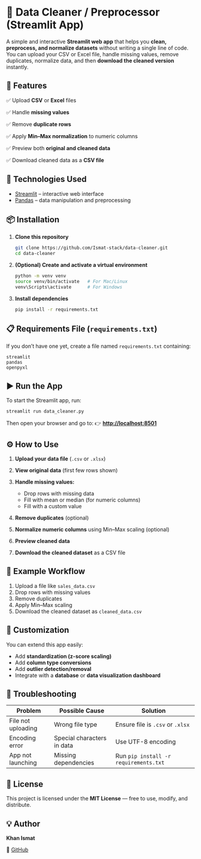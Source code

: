 # 🧹 Data Cleaner / Preprocessor (Streamlit App)

A simple and interactive **Streamlit web app** that helps you **clean, preprocess, and normalize datasets** without writing a single line of code.
You can upload your CSV or Excel file, handle missing values, remove duplicates, normalize data, and then **download the cleaned version** instantly.


## 🚀 Features

✅ Upload **CSV** or **Excel** files

✅ Handle **missing values**

✅ Remove **duplicate rows**

✅ Apply **Min–Max normalization** to numeric columns

✅ Preview both **original and cleaned data**

✅ Download cleaned data as a **CSV file**


## 🧰 Technologies Used

* [Streamlit](https://streamlit.io/) – interactive web interface
* [Pandas](https://pandas.pydata.org/) – data manipulation and preprocessing


## 📦 Installation

1. **Clone this repository**

   ```bash
   git clone https://github.com/Ismat-stack/data-cleaner.git
   cd data-cleaner
   ```

2. **(Optional) Create and activate a virtual environment**

   ```bash
   python -m venv venv
   source venv/bin/activate   # For Mac/Linux
   venv\Scripts\activate      # For Windows
   ```

3. **Install dependencies**

   ```bash
   pip install -r requirements.txt
   ```

## 📋 Requirements File (`requirements.txt`)

If you don’t have one yet, create a file named `requirements.txt` containing:

```
streamlit
pandas
openpyxl
```


## ▶️ Run the App

To start the Streamlit app, run:

```bash
streamlit run data_cleaner.py
```

Then open your browser and go to:
👉 **[http://localhost:8501](http://localhost:8501)**


## ⚙️ How to Use

1. **Upload your data file** (`.csv` or `.xlsx`)
2. **View original data** (first few rows shown)
3. **Handle missing values:**

   * Drop rows with missing data
   * Fill with mean or median (for numeric columns)
   * Fill with a custom value
4. **Remove duplicates** (optional)
5. **Normalize numeric columns** using Min–Max scaling (optional)
6. **Preview cleaned data**
7. **Download the cleaned dataset** as a CSV file


## 🧮 Example Workflow

1. Upload a file like `sales_data.csv`
2. Drop rows with missing values
3. Remove duplicates
4. Apply Min–Max scaling
5. Download the cleaned dataset as `cleaned_data.csv`


## 🧩 Customization

You can extend this app easily:

* Add **standardization (z-score scaling)**
* Add **column type conversions**
* Add **outlier detection/removal**
* Integrate with a **database** or **data visualization dashboard**


## 🐞 Troubleshooting

| Problem            | Possible Cause             | Solution                              |
| ------------------ | -------------------------- | ------------------------------------- |
| File not uploading | Wrong file type            | Ensure file is `.csv` or `.xlsx`      |
| Encoding error     | Special characters in data | Use UTF-8 encoding                    |
| App not launching  | Missing dependencies       | Run `pip install -r requirements.txt` |


## 📜 License

This project is licensed under the **MIT License** — free to use, modify, and distribute.


## 💡 Author

**Khan Ismat**

🔗 [GitHub](https://github.com/Ismat-stack)
